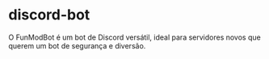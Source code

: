 # discord-bot
O FunModBot é um bot de Discord versátil, ideal para servidores novos que querem um bot de segurança e diversão.

